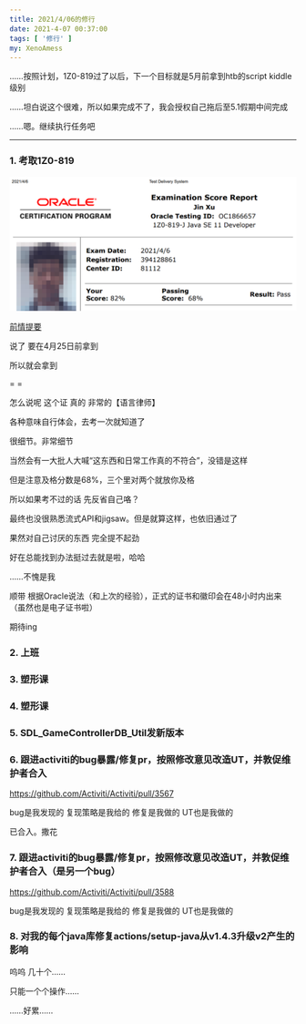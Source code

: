 ```yaml
---
title: 2021/4/06的修行
date: 2021-4-07 00:37:00
tags: [ '修行' ]
my: XenoAmess
---
```


……按照计划，1Z0-819过了以后，下一个目标就是5月前拿到htb的script kiddle级别

……坦白说这个很难，所以如果完成不了，我会授权自己拖后至5.1假期中间完成

……嗯。继续执行任务吧

---

### 1. 考取1Z0-819

![1Z0-819](/resources/20210406修行/1Z0-819.png)

[前情提要](/2021/03/14/20210314OracleJavaSE11专业证书限时促销/)

说了 要在4月25日前拿到

所以就会拿到

= =

怎么说呢 这个证 真的 非常的【语言律师】

各种意味自行体会，去考一次就知道了

很细节。非常细节

当然会有一大批人大喊“这东西和日常工作真的不符合”，没错是这样

但是注意及格分数是68%，三个里对两个就放你及格

所以如果考不过的话 先反省自己咯？

最终也没很熟悉流式API和jigsaw。但是就算这样，也依旧通过了

果然对自己讨厌的东西 完全提不起劲

好在总能找到办法挺过去就是啦，哈哈

……不愧是我

顺带 根据Oracle说法（和上次的经验），正式的证书和徽印会在48小时内出来（虽然也是电子证书啦）

期待ing

### 2. 上班

### 3. 塑形课

### 4. 塑形课

### 5. SDL_GameControllerDB_Util发新版本

### 6. 跟进activiti的bug暴露/修复pr，按照修改意见改造UT，并敦促维护者合入

https://github.com/Activiti/Activiti/pull/3567

bug是我发现的 复现策略是我给的 修复是我做的 UT也是我做的

已合入。撒花

### 7. 跟进activiti的bug暴露/修复pr，按照修改意见改造UT，并敦促维护者合入（是另一个bug）

https://github.com/Activiti/Activiti/pull/3588

bug是我发现的 复现策略是我给的 修复是我做的 UT也是我做的

### 8. 对我的每个java库修复actions/setup-java从v1.4.3升级v2产生的影响

呜呜 几十个……

只能一个个操作……

……好累……
